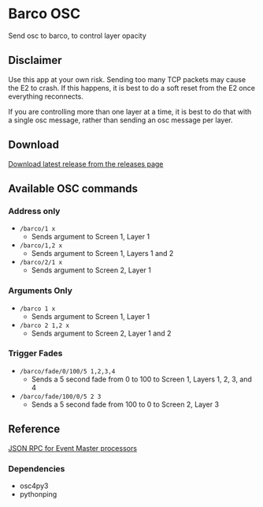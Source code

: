 # Barco OSC
 Send osc to barco, to control layer opacity

## Disclaimer
Use this app at your own risk. Sending too many TCP packets may cause the E2 to crash. If this happens, it is best to do a soft reset from the E2 once everything reconnects.

If you are controlling more than one layer at a time, it is best to do that with a single osc message, rather than sending an osc message per layer.

## Download
[Download latest release from the releases page](https://github.com/Tedcharlesbrown/Barco_OSC/releases)

 ## Available OSC commands
 ### Address only
- `/barco/1 x`
  - Sends argument to Screen 1, Layer 1
- `/barco/1,2 x`
  - Sends argument to Screen 1, Layers 1 and 2
- `/barco/2/1 x`
  - Sends argument to Screen 2, Layer 1

### Arguments Only
- `/barco 1 x`
  - Sends argument to Screen 1, Layer 1
- `/barco 2 1,2 x`
  - Sends argument to Screen 2, Layer 1 and 2

### Trigger Fades
- `/barco/fade/0/100/5 1,2,3,4`
  - Sends a 5 second fade from 0 to 100 to Screen 1, Layers 1, 2, 3, and 4
- `/barco/fade/100/0/5 2 3`
  - Sends a 5 second fade from 100 to 0 to Screen 2, Layer 3

## Reference
[JSON RPC for Event Master processors](https://www.barco.com/en/support/docs/TDE11446)

### Dependencies
- osc4py3
- pythonping
